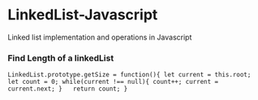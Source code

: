 # LinkedList-Javascript
Linked list implementation and operations in Javascript

### Find Length of a linkedList
`
LinkedList.prototype.getSize = function(){
	let current = this.root;
	let count = 0;
    while(current !== null){
        count++;
        current = current.next;
    }  
	return count;
}
`
